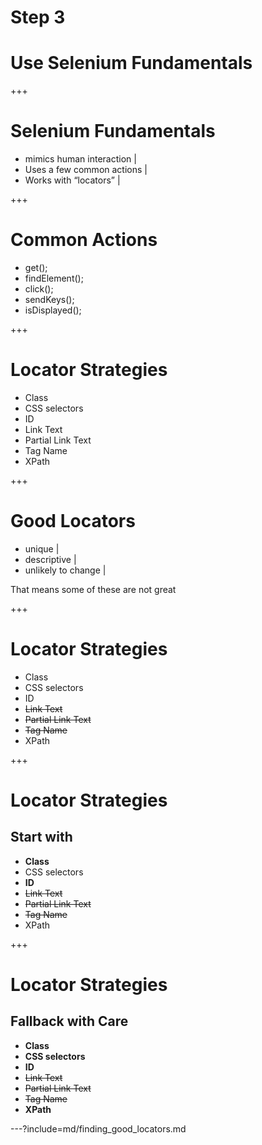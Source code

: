 # Step 3
# Use Selenium Fundamentals

+++
# Selenium Fundamentals

- mimics human interaction |
- Uses a few common actions |
- Works with “locators” |

+++

# Common Actions

- get();
- findElement();
- click();
- sendKeys();
- isDisplayed();

+++

# Locator Strategies

- Class
- CSS selectors
- ID
- Link Text
- Partial Link Text
- Tag Name
- XPath

+++

# Good Locators

- unique |
- descriptive |
- unlikely to change |

<p class='fragment'>That means some of these are not great</p>

+++

# Locator Strategies

- Class
- CSS selectors
- ID
- ~~Link Text~~
- ~~Partial Link Text~~
- ~~Tag Name~~
- XPath

+++

# Locator Strategies
## Start with

- **Class**
- CSS selectors
- **ID**
- ~~Link Text~~
- ~~Partial Link Text~~
- ~~Tag Name~~
- XPath

+++

# Locator Strategies
## Fallback with Care

- **Class**
- __CSS selectors__
- **ID**
- ~~Link Text~~
- ~~Partial Link Text~~
- ~~Tag Name~~
- __XPath__

---?include=md/finding_good_locators.md
